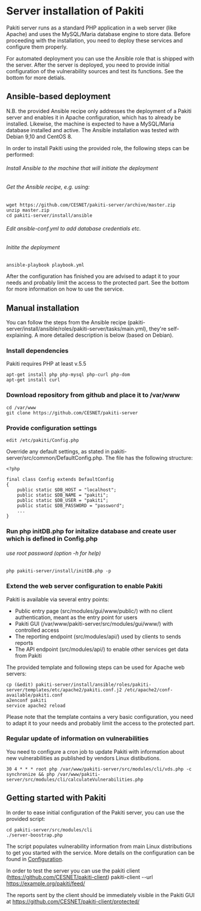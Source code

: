 # Server installation of Pakiti
Pakiti server runs as a standard PHP application in a web server (like Apache) and uses the MySQL/Maria
database engine to store data. Before proceeding with the installation, you need to deploy these services
and configure them properly.

For automated deployment you can use the Ansible role that is shipped with the server. After the server is deployed,
you need to provide initial configuration of the vulnerability sources and test its functions. See the bottom for
more detials.

## Ansible-based deployment
N.B. the provided Ansible recipe only addresses the deployment of a Pakiti server and enables it in Apache
configuration, which has to already be installed. Likewise, the machine is expected to have a MySQL/Maria
database installed and active. The Ansible installation was tested with Debian 9,10 and CentOS 8.

In order to install Pakiti using the provided role, the following steps can be performed:

###### Install Ansible to the machine that will initiate the deployment
###### Get the Ansible recipe, e.g. using:

    wget https://github.com/CESNET/pakiti-server/archive/master.zip
    unzip master.zip
    cd pakiti-server/install/ansible

###### Edit ansible-conf.yml to add database credentials etc.
###### Initite the deployment
    
    ansible-playbook playbook.yml
    
After the configuration has finished you are advised to adapt it to your needs and probably limit the access to the protected part.
See the bottom for more information on how to use the service.

## Manual installation
You can follow the steps from the Ansible recipe (pakiti-server/install/ansible/roles/pakiti-server/tasks/main.yml), they're
self-explaining. A more detailed description is below (based on Debian).

### Install dependencies
Pakiti requires PHP at least v.5.5

    apt-get install php php-mysql php-curl php-dom
    apt-get install curl

### Download repository from github and place it to /var/www
    cd /var/www
    git clone https://github.com/CESNET/pakiti-server

### Provide configuration settings
    edit /etc/pakiti/Config.php

Override any default settings, as stated in pakiti-server/src/common/DefaultConfig.php. The file has the following structure:

    <?php
     
    final class Config extends DefaultConfig
    {
        public static $DB_HOST = "localhost";
        public static $DB_NAME = "pakiti";
        public static $DB_USER = "pakiti";
        public static $DB_PASSWORD = "password";
        ...
    }

### Run php initDB.php for initalize database and create user which is defined in Config.php
###### use root password (option -h for help)
    php pakiti-server/install/initDB.php -p

### Extend the web server configuration to enable Pakiti
Pakiti is available via several entry points:
- Public entry page (src/modules/gui/www/public/) with no client authentication, meant as the entry point for users
- Pakiti GUI (/var/www/pakiti-server/src/modules/gui/www/) with controlled access
- The reporting endpoint (src/modules/api/) used by clients to sends reports
- The API endpoint (src/modules/api/) to enable other services get data from Pakiti

The provided template and following steps can be used for Apache web servers:

    cp (&edit) pakiti-server/install/ansible/roles/pakiti-server/templates/etc/apache2/pakiti.conf.j2 /etc/apache2/conf-available/pakiti.conf 
    a2enconf pakiti
    service apache2 reload

Please note that the template contains a very basic configuration, you need to adapt it to your needs and probably limit the access to the protected part.

### Regular update of information on vulnerabilities
You need to configure a cron job to update Pakiti with information about new vulnerabilities as published by vendors
Linux distibutions.
    
    30 4 * * * root php /var/www/pakiti-server/src/modules/cli/vds.php -c synchronize && php /var/www/pakiti-server/src/modules/cli/calculateVulnerabilities.php

## Getting started with Pakiti

In order to ease initial configuration of the Pakiti server, you can use the provided script:
    
    cd pakiti-server/src/modules/cli
    ./server-boostrap.php
The script populates vulnerability information from main Linux distributions to get you started with the service. More details on
the configuration can be found in [Configuration](configuration.md).

In order to test the server you can use the pakiti client (https://github.com/CESNET/pakiti-client)
    pakiti-client --url https://example.org/pakiti/feed/

The reports sent by the client should be immediately visible in the Pakiti GUI at https://github.com/CESNET/pakiti-client/protected/


